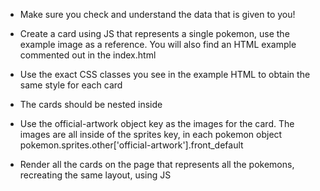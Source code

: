 - Make sure you check and understand the data that is given to you!
- Create a card using JS that represents a single pokemon, use the example image as a reference. You will also find an HTML example commented out in the index.html
- Use the exact CSS classes you see in the example HTML to obtain the same style for each card
- The cards should be nested inside <ul class="cards"></ul>
- Use the official-artwork object key as the images for the card. The images are all inside of the sprites key, in each pokemon object pokemon.sprites.other['official-artwork'].front_default

 - Render all the cards on the page that represents all the pokemons, recreating the same layout, using JS
